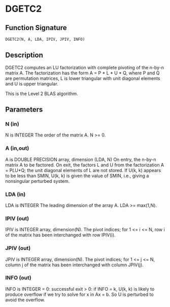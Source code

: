 # DGETC2

## Function Signature

```fortran
DGETC2(N, A, LDA, IPIV, JPIV, INFO)
```

## Description


 DGETC2 computes an LU factorization with complete pivoting of the
 n-by-n matrix A. The factorization has the form A = P * L * U * Q,
 where P and Q are permutation matrices, L is lower triangular with
 unit diagonal elements and U is upper triangular.

 This is the Level 2 BLAS algorithm.

## Parameters

### N (in)

N is INTEGER The order of the matrix A. N >= 0.

### A (in,out)

A is DOUBLE PRECISION array, dimension (LDA, N) On entry, the n-by-n matrix A to be factored. On exit, the factors L and U from the factorization A = P*L*U*Q; the unit diagonal elements of L are not stored. If U(k, k) appears to be less than SMIN, U(k, k) is given the value of SMIN, i.e., giving a nonsingular perturbed system.

### LDA (in)

LDA is INTEGER The leading dimension of the array A. LDA >= max(1,N).

### IPIV (out)

IPIV is INTEGER array, dimension(N). The pivot indices; for 1 <= i <= N, row i of the matrix has been interchanged with row IPIV(i).

### JPIV (out)

JPIV is INTEGER array, dimension(N). The pivot indices; for 1 <= j <= N, column j of the matrix has been interchanged with column JPIV(j).

### INFO (out)

INFO is INTEGER = 0: successful exit > 0: if INFO = k, U(k, k) is likely to produce overflow if we try to solve for x in Ax = b. So U is perturbed to avoid the overflow.

